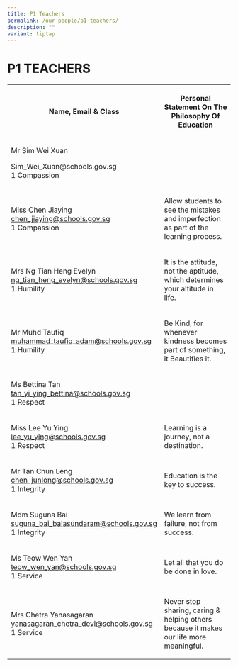 ```yaml
---
title: P1 Teachers
permalink: /our-people/p1-teachers/
description: ""
variant: tiptap
---
```

<h1><strong>P1 TEACHERS</strong></h1>
<table style="minWidth: 50px">
<colgroup>
<col>
<col>
</colgroup>
<tbody>
<tr>
<th rowspan="1" colspan="1">
<p>Name, Email &amp; Class</p>
</th>
<th rowspan="1" colspan="1">
<p>Personal Statement On The Philosophy Of Education</p>
</th>
</tr>
<tr>
<td rowspan="1" colspan="1">
<p>Mr Sim Wei Xuan</p>
<p><a rel="noopener noreferrer nofollow" target="_blank">Sim_Wei_Xuan@schools.gov.sg</a>
<br>1 Compassion</p>
</td>
<td rowspan="1" colspan="1">
<p></p>
</td>
</tr>
<tr>
<td rowspan="1" colspan="1">
<p>Miss Chen Jiaying
<br><a href="mailto:chen_jiaying@schools.gov.sg" rel="noopener noreferrer nofollow" target="_blank">chen_jiaying@schools.gov.sg</a> 
<br>1 Compassion</p>
</td>
<td rowspan="1" colspan="1">
<p>Allow students to see the mistakes and imperfection as part of the learning
process.</p>
</td>
</tr>
<tr>
<td rowspan="1" colspan="1">
<p>Mrs Ng Tian Heng Evelyn
<br><a href="mailto:ng_tian_heng_evelyn@schools.gov.sg" rel="noopener noreferrer nofollow" target="_blank">ng_tian_heng_evelyn@schools.gov.sg</a> 
<br>1 Humility</p>
</td>
<td rowspan="1" colspan="1">
<p>It is the attitude, not the aptitude, which determines your altitude in
life.</p>
</td>
</tr>
<tr>
<td rowspan="1" colspan="1">
<p>Mr Muhd Taufiq
<br><a href="mailto:muhammad_taufiq_adam@schools.gov.sg" rel="noopener noreferrer nofollow" target="_blank">muhammad_taufiq_adam@schools.gov.sg</a> 
<br>1 Humility</p>
</td>
<td rowspan="1" colspan="1">
<p>Be Kind, for whenever kindness becomes part of something, it Beautifies
it.</p>
</td>
</tr>
<tr>
<td rowspan="1" colspan="1">
<p>Ms Bettina Tan
<br><a href="mailto:tan_yi_ying_bettina@schools.gov.sg" rel="noopener noreferrer nofollow" target="_blank">tan_yi_ying_bettina@schools.gov.sg</a>
<br>1 Respect</p>
</td>
<td rowspan="1" colspan="1">
<p></p>
</td>
</tr>
<tr>
<td rowspan="1" colspan="1">
<p>Miss Lee Yu Ying
<br><a href="mailto:lee_yu_ying@schools.gov.sg" rel="noopener noreferrer nofollow" target="_blank">lee_yu_ying@schools.gov.sg</a> 
<br>1 Respect</p>
</td>
<td rowspan="1" colspan="1">
<p>Learning is a journey, not a destination.</p>
</td>
</tr>
<tr>
<td rowspan="1" colspan="1">
<p>Mr Tan Chun Leng
<br><a href="mailto:chen_junlong@schools.gov.sg" rel="noopener noreferrer nofollow" target="_blank">chen_junlong@schools.gov.sg</a> 
<br>1 Integrity</p>
</td>
<td rowspan="1" colspan="1">
<p>Education is the key to success.</p>
</td>
</tr>
<tr>
<td rowspan="1" colspan="1">
<p>Mdm Suguna Bai
<br><a href="mailto:suguna_bai_balasundaram@schools.gov.sg" rel="noopener noreferrer nofollow" target="_blank">suguna_bai_balasundaram@schools.gov.sg</a>
<br>1 Integrity</p>
</td>
<td rowspan="1" colspan="1">
<p>We learn from failure, not from success.</p>
</td>
</tr>
<tr>
<td rowspan="1" colspan="1">
<p>Ms Teow Wen Yan
<br><a href="mailto:teow_wen_yan@schools.gov.sg" rel="noopener noreferrer nofollow" target="_blank">teow_wen_yan@schools.gov.sg</a> 
<br>1 Service</p>
</td>
<td rowspan="1" colspan="1">
<p>Let all that you do be done in love.</p>
</td>
</tr>
<tr>
<td rowspan="1" colspan="1">
<p>Mrs Chetra Yanasagaran
<br><a href="mailto:yanasagaran_chetra_devi@schools.gov.sg" rel="noopener noreferrer nofollow" target="_blank">yanasagaran_chetra_devi@schools.gov.sg</a> 
<br>1 Service</p>
</td>
<td rowspan="1" colspan="1">
<p>Never stop sharing, caring &amp; helping others because it makes our life
more meaningful.</p>
</td>
</tr>
</tbody>
</table>
<p></p>